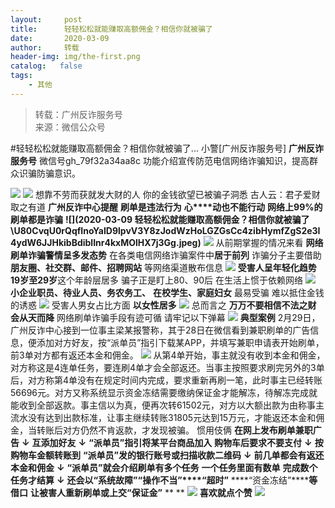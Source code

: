 ```yaml
---
layout:     post
title:      轻轻松松就能赚取高额佣金？相信你就被骗了
date:       2020-03-09
author:     转载
header-img: img/the-first.png
catalog:   false
tags:
    - 其他
---
```


<blockquote><p>转载：广州反诈服务号<br>
来源：微信公众号</p></blockquote>

#轻轻松松就能赚取高额佣金？相信你就被骗了...
小警[广州反诈服务号]
**广州反诈服务号**
微信号gh_79f32a34aa8c
功能介绍宣传防范电信网络诈骗知识，提高群众识骗防骗意识。

![]({{site.baseurl}}/postimg/U80CvqU0rQqfInoYaID9lpvV3Y8zJodWO5cQO291KcHRHl2hrUYjPERkiaiaB2llcC1xp2ZzRKdDBLX7ibthiaQDrw.jpeg)
![]({{site.baseurl}}/postimg/U80CvqU0rQqfInoYaID9lpvV3Y8zJodW6UXuKr3xnL54H8N47A7eWMhp938LhJq5gTwZ8PxeVZwUISMB6ic19Rw.gif)
想靠不劳而获就发大财的人
你的金钱欲望已被骗子洞悉
古人云：君子爱财取之有道
**广州反诈中心提醒**
**刷单是违法行为**
**心****动也不能行动**
**网络上99%的刷单都是诈骗**
**![](2020-03-09
轻轻松松就能赚取高额佣金？相信你就被骗了\\U80CvqU0rQqfInoYaID9lpvV3Y8zJodWzHoLGZGsCc4zibHymfZgS2e3I4ydW6JJHkibBdiblInr4kxMOlHX7j3Gg.jpeg)**
![]({{site.baseurl}}/postimg/Ljib4So7yuWgQNqWVukQWtEode4Q2iaTawxpFOe7XOeEtfYntEqpXfGp3OSZelUkPfiak3Da0xwYcATJSxbRrcxrg.gif)
从前期掌握的情况来看
**网络刷单诈骗警情呈多发态势**
在各类电信网络诈骗案件中**居于前列**
诈骗分子主要借助
**朋友圈、社交群、邮件、招聘网站**
等网络渠道散布信息
![]({{site.baseurl}}/postimg/U80CvqU0rQqfInoYaID9lpvV3Y8zJodWJ1iamJz2V3EfMribeFSSEUEhkJyaMyGib2VtyUaCqWLicT7fqxyUicVwCVQ.png)
**受害人呈年轻化趋势**
**19岁至29岁**这个年龄层居多
骗子正是盯上80、90后
在生活上惯于依赖网络
![]({{site.baseurl}}/postimg/U80CvqU0rQqfInoYaID9lpvV3Y8zJodWuDa1UJkpRHN8KovLCPaOibm22EnRT5IgUGVCm5Z4iaDuK0fia9BAMjwKw.jpeg)
**小企业职员、待业人员、务农务工、**
**在校学生、家庭妇女**
最易受骗
难以抵住金钱的诱惑
![]({{site.baseurl}}/postimg/U80CvqU0rQqfInoYaID9lpvV3Y8zJodWbEW0H3bWzicpUxiczYu88sicbJtFfuF6f867LYja9HvfWFianOcSvJRib3Q.gif)
受害人男女占比方面
**以女性居多**
![]({{site.baseurl}}/postimg/U80CvqU0rQqfInoYaID9lpvV3Y8zJodWgg5X1dZAibnhXNxpKem2Icp2klNfAG8ql9XZHSKvg5aE4PeSukkmXgw.png)
总而言之
**万万不要相信不法之财**
**会从天而降**
网络刷单诈骗手段有迹可循
请牢记以下弹幕
![]({{site.baseurl}}/postimg/U80CvqU0rQqfInoYaID9lpvV3Y8zJodWq9DSs1Tayo53spNVb66FLQvvV0Uib8IVlG789gC3EMxXvWVXRrb5y8w.gif)
**典型案例**
2月29日，广州反诈中心接到一位事主梁某报警称，其于28日在微信看到兼职刷单的广告信息，便添加对方好友，按“派单员”指引下载某APP，并填写兼职申请表开始刷单，前3单对方都有返还本金和佣金。
![]({{site.baseurl}}/postimg/U80CvqU0rQqfInoYaID9lpvV3Y8zJodWESRpFJ5Tt4AZCRicpicfrtyp6aoGBMgs8ujNMAX95uiaNtC7AjjTF5Qmw.gif)
从第4单开始，事主就没有收到本金和佣金，对方称这是4连单任务，要连刷4单才会全部返还。当事主按照要求刷完另外的3单后，对方称第4单没有在规定时间内完成，要求重新再刷一笔，此时事主已经转账56696元。对方又称系统显示资金冻结需要缴纳保证金才能解冻，待解冻完成就能收到全部返款。事主信以为真，便再次转61502元，对方以大额出款为由称事主流水没有达到出款标准，让事主继续转账31805元达到15万元，才能返还本金和佣金，当转账后对方仍然不肯返款，才发现被骗。
惯用伎俩
**在网上发布刷单兼职广告**
**↓**
**互添加好友**
****↓****
**“派单员”指引将某平台商品加入**
**购物车后要求不要支付**
****↓****
**按购物车金额转账到**
**“派单员”发的银行账号或扫描收款二维码**
****↓****
**前几单都会有返还本金和佣金**
****↓****
**“派单员”就会介绍刷单有多个任务**
**一个任务里面有数单**
**完成数个任务才结算**
****↓****
**还会以“系统故障”“操作不当”****“超时”**
****“资金冻结”******等借口**
**让被害人重新刷单或上交“保证金”**
**
**
![]({{site.baseurl}}/postimg/U80CvqU0rQqfInoYaID9lpvV3Y8zJodWvekQLJ2tsrHZ3waq0WKictLicCnoJ3yvDCkxI7nZVWQ1dCeyYm9RdYcA.gif)
**喜欢就点个赞**
![]({{site.baseurl}}/postimg/Ljib4So7yuWg7mHaRHicetnTdNL9m1Erv6S2b5D33up9YUP19NLawx1jGgTuoPEbyC61viaKc20fjUibugSmUfCGaw.gif)
